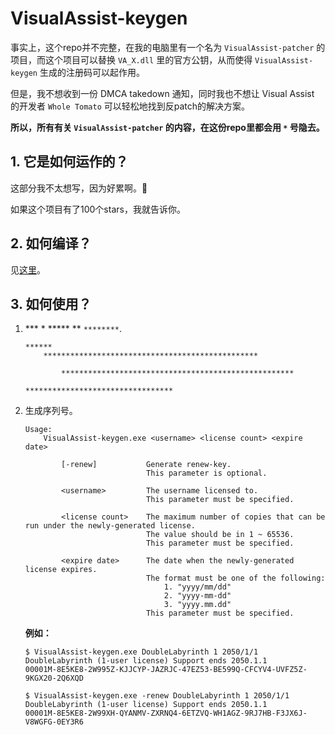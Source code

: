 # VisualAssist-keygen

事实上，这个repo并不完整，在我的电脑里有一个名为 `VisualAssist-patcher` 的项目，而这个项目可以替换 `VA_X.dll` 里的官方公钥，从而使得 `VisualAssist-keygen` 生成的注册码可以起作用。

但是，我不想收到一份 DMCA takedown 通知，同时我也不想让 Visual Assist 的开发者 `Whole Tomato` 可以轻松地找到反patch的解决方案。

__所以，所有有关 `VisualAssist-patcher` 的内容，在这份repo里都会用 `*` 号隐去。__

## 1. 它是如何运作的？

这部分我不太想写，因为好累啊。🤪

如果这个项目有了100个stars，我就告诉你。

## 2. 如何编译？

见[这里](doc/how-to-build.zh-CN.md)。

## 3. 如何使用？

1. \*\*\* \* \*\*\*\*\* \*\* `********`.

   ```
   ******
       ************************************************

           ****************************************************
                                      *********************************
   ```

2. 生成序列号。

   ```
   Usage:
       VisualAssist-keygen.exe <username> <license count> <expire date>

           [-renew]           Generate renew-key.
                              This parameter is optional.

           <username>         The username licensed to.
                              This parameter must be specified.

           <license count>    The maximum number of copies that can be run under the newly-generated license.
                              The value should be in 1 ~ 65536.
                              This parameter must be specified.

           <expire date>      The date when the newly-generated license expires.
                              The format must be one of the following:
                                  1. "yyyy/mm/dd"
                                  2. "yyyy-mm-dd"
                                  3. "yyyy.mm.dd"
                              This parameter must be specified.
   ```

   __例如：__

   ```console
   $ VisualAssist-keygen.exe DoubleLabyrinth 1 2050/1/1
   DoubleLabyrinth (1-user license) Support ends 2050.1.1
   00001M-8E5KE8-2W995Z-KJJCYP-JAZRJC-47EZ53-BE599Q-CFCYV4-UVFZ5Z-9KGX20-2Q6XQD

   $ VisualAssist-keygen.exe -renew DoubleLabyrinth 1 2050/1/1
   DoubleLabyrinth (1-user license) Support ends 2050.1.1
   00001M-8E5KE8-2W99XH-QYANMV-ZXRNQ4-6ETZVQ-WH1AGZ-9RJ7HB-F3JX6J-V8WGFG-0EY3R6
   ```
